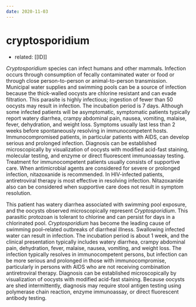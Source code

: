 ```yaml
---
date: 2020-11-03
---
```


# cryptosporidium

- related: [[ID]]

_Cryptosporidium_ species can infect humans and other mammals. Infection occurs through consumption of fecally contaminated water or food or through close person-to-person or animal-to-person transmission. Municipal water supplies and swimming pools can be a source of infection because the thick-walled oocysts are chlorine resistant and can evade filtration. This parasite is highly infectious; ingestion of fewer than 50 oocysts may result in infection. The incubation period is 7 days. Although some infected patients will be asymptomatic, symptomatic patients typically report watery diarrhea, crampy abdominal pain, nausea, vomiting, malaise, fever, dehydration, and weight loss. Symptoms usually last less than 2 weeks before spontaneously resolving in immunocompetent hosts. Immunocompromised patients, in particular patients with AIDS, can develop serious and prolonged infection. Diagnosis can be established microscopically by visualization of oocysts with modified acid-fast staining, molecular testing, and enzyme or direct fluorescent immunoassay testing. Treatment for immunocompetent patients usually consists of supportive care. When antimicrobial agents are considered for severe or prolonged infection, nitazoxanide is recommended. In HIV-infected patients, antiretroviral therapy is most effective in resolving infection. Nitazoxanide also can be considered when supportive care does not result in symptom resolution.

This patient has watery diarrhea associated with swimming pool exposure, and the oocysts observed microscopically represent _Cryptosporidium_. This parasitic protozoan is tolerant to chlorine and can persist for days in a chlorinated pool. _Cryptosporidium_ has become the leading cause of swimming pool–related outbreaks of diarrheal illness. Swallowing infected water can result in infection. The incubation period is about 1 week, and the clinical presentation typically includes watery diarrhea, crampy abdominal pain, dehydration, fever, malaise, nausea, vomiting, and weight loss. The infection typically resolves in immunocompetent persons, but infection can be more serious and prolonged in those with immunocompromise, particularly in persons with AIDS who are not receiving combination antiretroviral therapy. Diagnosis can be established microscopically by visualization of oocysts with modified acid-fast staining. Because oocysts are shed intermittently, diagnosis may require stool antigen testing using polymerase chain reaction, enzyme immunoassay, or direct fluorescent antibody testing.
